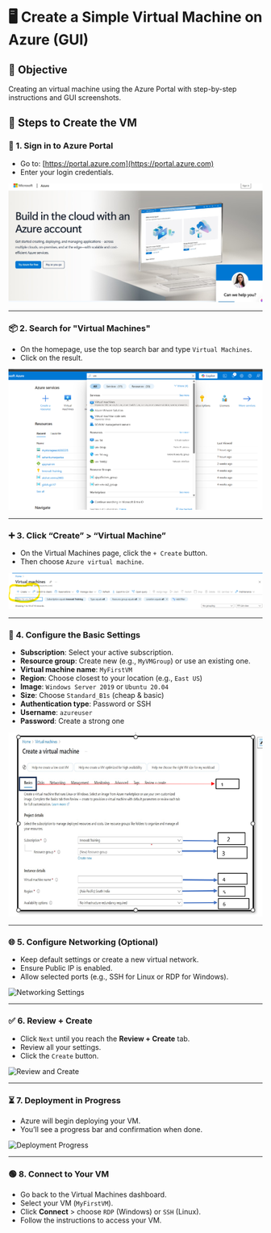 # 🖥️ Create a Simple Virtual Machine on Azure (GUI)

## 🎯 Objective
Creating an virtual machine using the Azure Portal with step-by-step instructions and GUI screenshots.


## 🚀 Steps to Create the VM

### 🔐 1. Sign in to Azure Portal
- Go to: [https://portal.azure.com](https://portal.azure.com)
- Enter your login credentials.

![Azure Login Page](images/loginpage.png)

---

### 📦 2. Search for "Virtual Machines"
- On the homepage, use the top search bar and type `Virtual Machines`.
- Click on the result.

![Search Virtual Machines](images/searchvm.png)

---

### ➕ 3. Click “Create” > “Virtual Machine”
- On the Virtual Machines page, click the `+ Create` button.
- Then choose `Azure virtual machine`.

![Create VM Button](images/hit.png)


---

### 📝 4. Configure the Basic Settings
- **Subscription**: Select your active subscription.
- **Resource group**: Create new (e.g., `MyVMGroup`) or use an existing one.
- **Virtual machine name**: `MyFirstVM`
- **Region**: Choose closest to your location (e.g., `East US`)
- **Image**: `Windows Server 2019` or `Ubuntu 20.04`
- **Size**: Choose `Standard_B1s` (cheap & basic)
- **Authentication type**: Password or SSH
- **Username**: `azureuser`
- **Password**: Create a strong one

![Basic Settings](images/after.png)

---

### 🌐 5. Configure Networking (Optional)
- Keep default settings or create a new virtual network.
- Ensure Public IP is enabled.
- Allow selected ports (e.g., SSH for Linux or RDP for Windows).

![Networking Settings](images/networking-settings.png)

---

### ✅ 6. Review + Create
- Click `Next` until you reach the **Review + Create** tab.
- Review all your settings.
- Click the `Create` button.

![Review and Create](images/review-create.png)

---

### ⏳ 7. Deployment in Progress
- Azure will begin deploying your VM.
- You’ll see a progress bar and confirmation when done.

![Deployment Progress](images/deployment.png)

---

### 🟢 8. Connect to Your VM
- Go back to the Virtual Machines dashboard.
- Select your VM (`MyFirstVM`).
- Click **Connect** > choose `RDP` (Windows) or `SSH` (Linux).
- Follow the instructions to access your VM.




